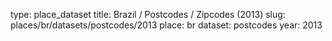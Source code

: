 type: place_dataset
title: Brazil / Postcodes / Zipcodes (2013)
slug: places/br/datasets/postcodes/2013
place: br
dataset: postcodes
year: 2013
